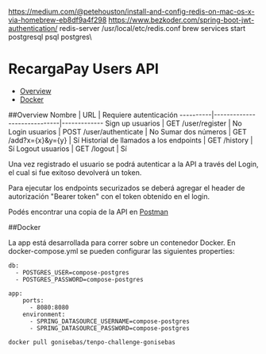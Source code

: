https://medium.com/@petehouston/install-and-config-redis-on-mac-os-x-via-homebrew-eb8df9a4f298
https://www.bezkoder.com/spring-boot-jwt-authentication/
redis-server /usr/local/etc/redis.conf
brew services start postgresql
psql postgres\



# RecargaPay Users API


* [Overview](#overview)
* [Docker](#docker)

##Overview
Nombre      |  URL                        | Requiere autenticación
----------|-----------------------------|-------------
Sign up usuarios   |  GET /user/register | No
Login usuarios | POST /user/authenticate | No
Sumar dos números | GET /add?x={x}&y={y} | Sí
Historial de llamados a los endpoints | GET /history | Sí
Logout usuarios | GET /logout | Sí

Una vez registrado el usuario se podrá autenticar a la API a través del Login, el cual si fue exitoso devolverá un token.

Para ejecutar los endpoints securizados se deberá agregar el header de autorización "Bearer token" con el token obtenido en el login.

Podés encontrar una copia de la API en [Postman](src/main/resources/challenge.postman_collection.json)


##Docker

La app está desarrollada para correr sobre un contenedor Docker. 
En docker-compose.yml se pueden configurar las siguientes properties:

```
db:
  - POSTGRES_USER=compose-postgres
  - POSTGRES_PASSWORD=compose-postgres
```
```
app:
    ports:
      - 8080:8080
    environment:
      - SPRING_DATASOURCE_USERNAME=compose-postgres
      - SPRING_DATASOURCE_PASSWORD=compose-postgres
```

```
docker pull gonisebas/tenpo-challenge-gonisebas
```